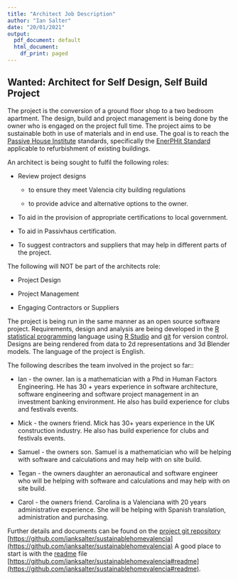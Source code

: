 ```yaml
---
title: "Architect Job Description"
author: "Ian Salter"
date: "20/01/2021"
output:
  pdf_document: default
  html_document:
    df_print: paged
---
```


## Wanted: Architect for Self Design, Self Build Project

The project is the conversion of a ground floor shop to a two bedroom apartment.
The design, build and project management is being done by the owner who is
engaged on the project full time. The project aims to be sustainable both in
use of materials and in end  use. The goal is to reach the 
[Passive House Institute](https://passivehouse.com/index.html) standards,
specifically the
[EnerPHit Standard](https://passipedia.org/certification/enerphit) applicable
to refurbishment of existing buildings.

An architect is being sought to fulfil the following roles:

-   Review project designs

    -   to ensure they meet Valencia city building regulations

    -   to provide advice and alternative options to the owner.

-   To aid in the provision of appropriate certifications to local government.

- To aid in Passivhaus certification.

-   To suggest contractors and suppliers that may help in different parts of the
project.

The following will NOT be part of the architects role:

-   Project Design

-   Project Management

-   Engaging Contractors or Suppliers

The project is being run in the same manner as an open source software project. 
Requirements, design and analysis are being developed in the
[R statistical programming](https://www.r-project.org/) language using
[R Studio](https://www.rstudio.com/) and [git](https://git-scm.com/) for version
control. Designs are being rendered from data to 2d representations and 3d
Blender models. The language of the project is English.

The following describes the team involved in the project so far::

* Ian - the owner. Ian is a mathematician with a Phd in Human Factors
Engineering. He has 30 + years experience in software architecture,
software engineering and software project management in an investment banking
environment. He also has build experience for clubs and festivals events.

* Mick - the owners friend. Mick has 30+ years experience in the UK construction
industry. He also has build experience for clubs and festivals events.

* Samuel - the owners son. Samuel is a mathematician who will be helping with
software and calculations and may help with on site build.

* Tegan - the owners daughter an aeronautical and software engineer who will
be helping with software and calculations and may help with on site build.

* Carol - the owners friend. Carolina is a Valenciana with 20 years
administrative experience. She will be helping with Spanish translation,
administration and purchasing.

Further details and documents can be found on the
[project git repository](https://github.com/ianksalter/sustainablehomevalencia)
[https://github.com/ianksalter/sustainablehomevalencia](https://github.com/ianksalter/sustainablehomevalencia)
A good place to start is with the
[readme](https://github.com/ianksalter/sustainablehomevalencia#readme) file
[https://github.com/ianksalter/sustainablehomevalencia#readme](https://github.com/ianksalter/sustainablehomevalencia#readme).
